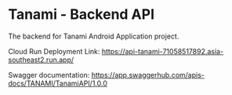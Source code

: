 # Tanami - Backend API

The backend for Tanami Android Application project.

Cloud Run Deployment Link:
https://api-tanami-71058517892.asia-southeast2.run.app/

Swagger documentation:
https://app.swaggerhub.com/apis-docs/TANAMI/TanamiAPI/1.0.0

